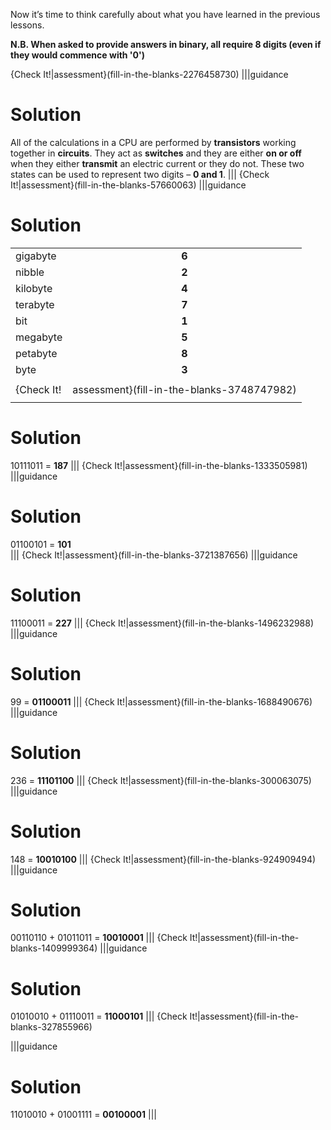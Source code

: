 Now it’s time to think carefully about what you have learned in the previous lessons.

**N.B. When asked to provide answers in binary, all require 8 digits (even if they would commence with '0')**

{Check It!|assessment}(fill-in-the-blanks-2276458730)
|||guidance
# Solution
All of the calculations in a CPU are performed by **transistors** working together in **circuits**. They act as **switches** and they are either **on or off** when they either **transmit** an electric current or they do not. 
These two states can be used to represent two digits – **0 and 1**.
|||
{Check It!|assessment}(fill-in-the-blanks-57660063)
|||guidance
# Solution
|  |  |
|:--|:--:|
|gigabyte|**6**|
|nibble |**2**|
|kilobyte |**4**|
|terabyte |**7** |
|bit|**1**|
|megabyte|**5**|
|petabyte |**8** |
|byte|**3**|
|||
{Check It!|assessment}(fill-in-the-blanks-3748747982)
|||guidance
# Solution
10111011 = **187**
|||
{Check It!|assessment}(fill-in-the-blanks-1333505981)
|||guidance
# Solution
01100101 = **101**	
|||
{Check It!|assessment}(fill-in-the-blanks-3721387656)
|||guidance
# Solution
11100011 = **227**
|||
{Check It!|assessment}(fill-in-the-blanks-1496232988)
|||guidance
# Solution
99 = **01100011**
|||
{Check It!|assessment}(fill-in-the-blanks-1688490676)
|||guidance
# Solution
236 = **11101100**
|||
{Check It!|assessment}(fill-in-the-blanks-300063075)
|||guidance
# Solution
148 = **10010100**
|||
{Check It!|assessment}(fill-in-the-blanks-924909494)
|||guidance
# Solution
00110110 + 01011011 = **10010001**
|||
{Check It!|assessment}(fill-in-the-blanks-1409999364)
|||guidance
# Solution
01010010 + 01110011 = **11000101**
|||
{Check It!|assessment}(fill-in-the-blanks-327855966)

|||guidance
# Solution
11010010 + 01001111 = **00100001**
|||
